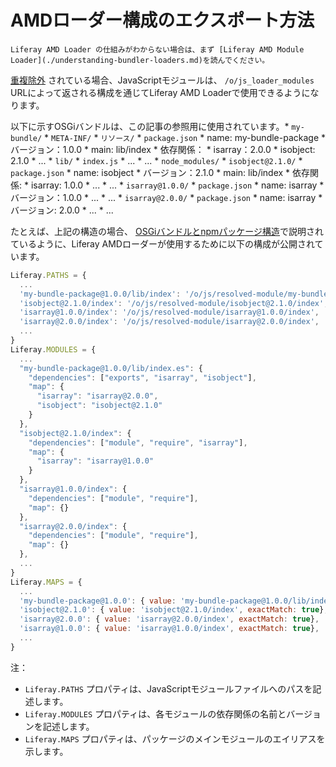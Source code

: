 # AMDローダー構成のエクスポート方法

```{note}
Liferay AMD Loader の仕組みがわからない場合は、まず [Liferay AMD Module Loader](./understanding-bundler-loaders.md)を読んでください。
```

[重複除外](./how-portal-publishes-npm-packages.md#package-de-duplication) されている場合、JavaScriptモジュールは、 `/o/js_loader_modules` URLによって返される構成を通じてLiferay AMD Loaderで使用できるようになります。

以下に示すOSGiバンドルは、この記事の参照用に使用されています。<!-- TODO: Update the following bullets into an actual dir structure diagram akin to: https://learn.liferay.com/dxp-cloud/latest/en/reference/upgrading-your-dxp-cloud-stack.html#preparing-to-upgrade -->* `my-bundle/`
    * `META-INF/`
        * `リソース/`
            * `package.json`
                * name: my-bundle-package
                * バージョン：1.0.0
                * main: lib/index
                * 依存関係：
                    * isarray：2.0.0
                    * isobject: 2.1.0
                * ...
            * `lib/`
                * `index.js`
                * ...
            * ...
            * `node_modules/`
                * `isobject@2.1.0/`
                    * `package.json`
                        * name: isobject
                        * バージョン：2.1.0
                        * main: lib/index
                        * 依存関係:
                            * isarray: 1.0.0
                        * ...
                    * ...
                * `isarray@1.0.0/`
                    * `package.json`
                        * name: isarray
                        * バージョン：1.0.0
                        * ...
                    * ...
                * `isarray@2.0.0/`
                    * `package.json`
                        * name: isarray
                        * バージョン: 2.0.0
                        * ...
                    * ...

たとえば、上記の構造の場合、 [OSGiバンドルとnpmパッケージ構造](./the-structure-of-osgi-bundles-containing-npm-packages.md)で説明されているように、Liferay AMDローダーが使用するために以下の構成が公開されています。

```javascript
Liferay.PATHS = {
  ...
  'my-bundle-package@1.0.0/lib/index': '/o/js/resolved-module/my-bundle-package@1.0.0/lib/index',
  'isobject@2.1.0/index': '/o/js/resolved-module/isobject@2.1.0/index',
  'isarray@1.0.0/index': '/o/js/resolved-module/isarray@1.0.0/index',
  'isarray@2.0.0/index': '/o/js/resolved-module/isarray@2.0.0/index',
  ...
}
Liferay.MODULES = {
  ...
  "my-bundle-package@1.0.0/lib/index.es": {
    "dependencies": ["exports", "isarray", "isobject"],
    "map": {
      "isarray": "isarray@2.0.0", 
      "isobject": "isobject@2.1.0"
    }
  },
  "isobject@2.1.0/index": {
    "dependencies": ["module", "require", "isarray"],
    "map": {
      "isarray": "isarray@1.0.0"
    }
  },
  "isarray@1.0.0/index": {
    "dependencies": ["module", "require"],
    "map": {}
  },
  "isarray@2.0.0/index": {
    "dependencies": ["module", "require"],
    "map": {}
  },
  ...
}
Liferay.MAPS = {
  ...
  'my-bundle-package@1.0.0': { value: 'my-bundle-package@1.0.0/lib/index', exactMatch: true}
  'isobject@2.1.0': { value: 'isobject@2.1.0/index', exactMatch: true},
  'isarray@2.0.0': { value: 'isarray@2.0.0/index', exactMatch: true},
  'isarray@1.0.0': { value: 'isarray@1.0.0/index', exactMatch: true},
  ...
}
```

注：

* `Liferay.PATHS` プロパティは、JavaScriptモジュールファイルへのパスを記述します。
* `Liferay.MODULES` プロパティは、各モジュールの依存関係の名前とバージョンを記述します。
* `Liferay.MAPS` プロパティは、パッケージのメインモジュールのエイリアスを示します。
